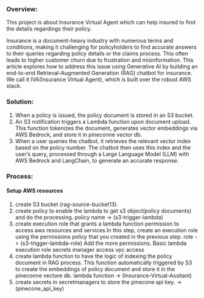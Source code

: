 ### Overview:

This project is about Insurance Virtual Agent which can help insured to find the details regardings their policy.

Insurance is a document-heavy industry with numerous terms and conditions, making it challenging for policyholders to find accurate answers to their queries regarding policy details or the claims process. This often leads to higher customer churn due to frustration and misinformation. This article explores how to address this issue using Generative AI by building an end-to-end Retrieval-Augmented Generation (RAG) chatbot for insurance. We call it IVA(Insurance Virtual Agent), which is built over the robust AWS stack.

### Solution:

1. When a policy is issued, the policy document is stored in an S3 bucket.
2. An S3 notification triggers a Lambda function upon document upload. This function   tokenizes the document, generates vector embeddings via AWS Bedrock, and store it in pineconne vector db.
3. When a user queries the chatbot, it retrieves the relevant vector index based on the policy number. The chatbot then uses this index and the user’s query, processed through a Large Language Model (LLM) with AWS Bedrock and LangChain, to generate an accurate response.


### Process:

#### Setup AWS resources
1. create S3 bucket (rag-source-bucket13).
2. create policy to enable the lambda to get s3 object(policy documents) and do the 
    processing. policy name -> (s3-trigger-lambda)
3. create execution role that grants a lambda function permission to access aws resources  and services.In this step, create an execution role using the permissions policy that you created in the previous step. role -> (s3-trigger-lambda-role)
Add the more permissions.
    Basic lambda execution role
    secrets manager access
    vpc access
4.  create lambda function to have the logic of indexing the policy document in RAG process. This function automatically triggered by S3 to create the embeddings of policy document and store it in the pineconne vectore db.
    lambda function -> (Insurance-Virtual-Assitant)
5. create secrets in secretmanagers to store the pinecone api key. -> (pinecone_api_key) 

